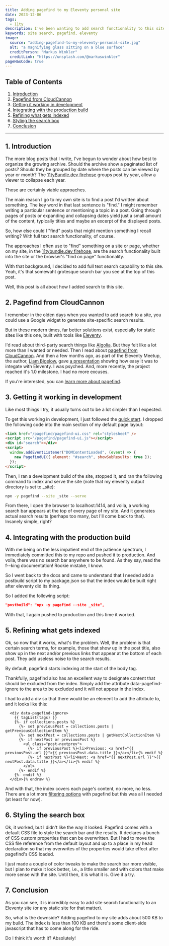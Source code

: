 ```yaml
---
title: Adding pagefind to my Eleventy personal site
date: 2023-12-06
tags:
  - 11ty
description: I've been wanting to add search functionality to this site for a while. Pagefind made it simple.
keywords: site search, pagefind, eleventy
image:
  source: "adding-pagefind-to-my-eleventy-personal-site.jpg"
  alt: "a magnifying glass sitting on a blue surface"
  creditPerson: "Markus Winkler"
  creditLink: "https://unsplash.com/@markuswinkler"
pageHasCode: true
---
```


<div class='toc'>

## Table of Contents

1. [Introduction](#section1)
2. [Pagefind from CloudCannon](#section2)
3. [Getting it working in development](#section3)
4. [Integrating with the production build](#section4)
5. [Refining what gets indexed](#section5)
6. [Styling the search box](#section6)
7. [Conclusion](#section6)

</div>

---

<section id='section1'></section>

## 1. Introduction

The more blog posts that I write, I've begun to wonder about how best to organize the growing archive. Should the archive show a paginated list of posts? Should they be grouped by date where the posts can be viewed by year or month? The [11tyBundle.dev firehose](https://11tybundle.dev/firehose/) groups post by year, allow a viewer to collapse each year.

Those are certainly viable approaches.

The main reason I go to my own site is to find a post I'd written about something. The key word in that last sentence is "find." I might remember writing a particular sentence or mentioning a topic in a post. Going through pages of posts or expanding and collapsing dates yield just a small amount of the content, typically titles and maybe an excerpt of the displayed posts.

So, how else could I "find" posts that might mention something I recall writing? With full text search functionality, of course.

The approaches I often use to "find" something on a site or page, whether on my site, in the [11tybundle.dev firehose](https://11tybundle.dev/firehose/), are the search functionality built into the site or the browser's "find on page" functionality.

With that background, I decided to add full text search capability to this site. Yeah, it's that somewaht grotesque search bar you see at the top of this post.

Well, this post is all about how I added search to this site.

<section id='section2'></section>

## 2. Pagefind from CloudCannon

I remember in the olden days when you wanted to add search to a site, you could use a Google widget to generate site-specific search results.

But in these modern times, far better solutions exist, especially for static sites like this one, built with tools like [Eleventy](https://www.11ty.dev/).

I'd read about third-party search things like [Algolia](https://www.algolia.com/). But they felt like a lot more than I wanted or needed. Then I read about [pagefind from CloudCannon](https://cloudcannon.com/blog/introducing-pagefind/). And then a few months ago, as part of the Eleventy Meetup, the author, [Liam Bigelow](https://fosstodon.org/@bglw), gave [a presentation](https://www.youtube.com/watch?v=_4WsZeXMOKQ) showing how easy it was to integate with Eleventy. I was psyched. And, more recently, the project reached it's 1.0 milestone. I had no more excuses.

If you're interested, you can [learn more about pagefind](https://pagefind.app/).

<section id='section3'></section>

## 3. Getting it working in development

Like most things I try, it usually turns out to be a lot simpler than I expected.

To get this working in development, I just followed the [quick start](https://pagefind.app/docs/). I dropped the following code into the main section of my default page layout:

```html
<link href="/pagefind/pagefind-ui.css" rel="stylesheet" />
<script src="/pagefind/pagefind-ui.js"></script>
<div id="search"></div>
<script>
  window.addEventListener("DOMContentLoaded", (event) => {
    new PagefindUI({ element: "#search", showSubResults: true });
  });
</script>
```

Then, I ran a development build of the site, stopped it, and ran the following command to index and serve the site (note that my eleventy output directory is set to \_site):

```bash
npx -y pagefind --site _site --serve
```

From there, I open the browser to localhost:1414, and voila, a working search bar appears at the top of every page of my site. And it generates actual search results (perhaps too many, but I'll come back to that). Insanely simple, right?

<section id='section4'></section>

## 4. Integrating with the production build

With me being on the less impatient end of the patience spectrum, I immediately committed this to my repo and pushed it to production. And voila, there was no search bar anywhere to be found. As they say, read the f--king documentation! Rookie mistake, I know.

So I went back to the docs and came to understand that I needed add a postbuild script to my package.json so that the index would be built right after eleventy did its thing.

So I added the following script:

```json
"postbuild": "npx -y pagefind --site _site",
```

With that, I again pushed to production and this time it worked.

<section id='section5'></section>

## 5. Refining what gets indexed

Ok, so now that it works, what's the problem. Well, the problem is that certain search terms, for example, those that show up in the post title, also show up in the next and/or previous links that appear at the bottom of each post. They add useless noise to the search results.

By default, pagefind starts indexing at the start of the body tag.

Thankfully, pagefind also has an excellent way to designate content that should be excluded from the index. Simply add the attribute data-pagefind-ignore to the area to be excluded and it will not appear in the index.

I had to add a div so that there would be an element to add the attribute to, and it looks like this:

```jinja2{% raw %}
  <div data-pagefind-ignore>
    {{ tagList(tags) }}
    {%- if collections.posts %}
      {%- set previousPost = collections.posts | getPreviousCollectionItem %}
      {%- set nextPost = collections.posts | getNextCollectionItem %}
      {%- if nextPost or previousPost %}
        <ul class="post-nextprev">
          {%- if previousPost %}<li>Previous: <a href="{{ previousPost.url }}">{{ previousPost.data.title }}</a></li>{% endif %}
          {%- if nextPost %}<li>Next: <a href="{{ nextPost.url }}">{{ nextPost.data.title }}</a></li>{% endif %}
        </ul>
      {%- endif %}
    {%- endif %}
  </div>{% endraw %}
```

And with that, the index covers each page's content, no more, no less. There are a lot more [filtering options](https://pagefind.app/docs/filtering/) with pagefind but this was all I needed (at least for now).

<section id='section6'></section>

## 6. Styling the search box

Ok, it worked, but I didn't like the way it looked. Pagefind comes with a default CSS file to style the search bar and the results. It declares a bunch of CSS custom properties that can be overwritten. But I had to move the CSS file reference from the default layout and up to a place in my head declaration so that my overwrites of the properties would take effect after pagefind's CSS loaded.

I just made a couple of color tweaks to make the search bar more visible, but I plan to make it look better, i.e., a little smaller and with colors that make more sense with the site. Until then, it is what it is. Give it a try.

<section id='section7'></section>

## 7. Conclusion

As you can see, it is incredibly easy to add site search functionality to an Eleventy site (or any static site for that matter).

So, what is the downside? Adding pagefind to my site adds about 500 KB to my build. The index is less than 100 KB and there's some client-side javascript that has to come along for the ride.

Do I think it's worth it? Absolutely!
